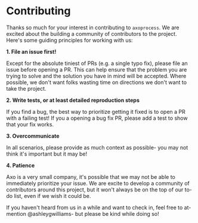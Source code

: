 # Contributing

Thanks so much for your interest in contributing to `axoprocess`. We are excited
about the building a community of contributors to the project. Here's some
guiding principles for working with us:

**1. File an issue first!**

Except for the absolute tiniest of PRs (e.g. a single typo fix), please file an
issue before opening a PR. This can help ensure that the problem you are trying
to solve and the solution you have in mind will be accepted. Where possible, we
don't want folks wasting time on directions we don't want to take the project.

**2. Write tests, or at least detailed reproduction steps**

If you find a bug, the best way to prioritize getting it fixed is to open a PR
with a failing test! If you a opening a bug fix PR, please add a test to show
that your fix works.

**3. Overcommunicate**

In all scenarios, please provide as much context as possible- you may not think
it's important but it may be!

**4. Patience**

Axo is a very small company, it's possible that we may not be able to
immediately prioritize your issue. We are excite to develop a community of
contributors around this project, but it won't always be on the top of our to-do
list, even if we wish it could be.

If you haven't heard from us in a while and want to check in, feel free to
at-mention @ashleygwilliams- but please be kind while doing so!
